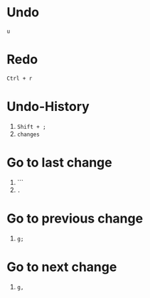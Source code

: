 #                  Undo

`u`

#                  Redo

`Ctrl + r`

#                  Undo-History

1. `Shift + ;`
2. `changes`

#                  Go to last change

1. `\``
2. `.`

#                  Go to previous change

1. `g;`

#                  Go to next change

1. `g,`